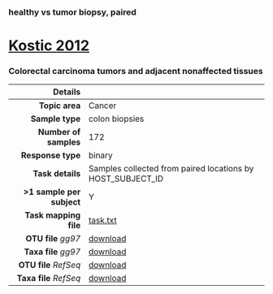 ### healthy vs tumor biopsy, paired
# [Kostic 2012]( ../docs/kostic.html )
### Colorectal carcinoma tumors and adjacent nonaffected tissues

| Details                   |                                                           |
| ------------------------: |-----------------------------------------------------------|
| **Topic area**                | Cancer                                                |
| **Sample type**               | colon biopsies                                         |
| **Number of samples**         | 172                                         |
| **Response type**             | binary                                           |
| **Task details**              | Samples collected from paired locations by HOST_SUBJECT_ID                                  |
| **>1 sample per subject**     | Y                                        |
| **Task mapping file**         | [task.txt](../datasets/kostic/task.txt)                                 |
| **OTU file** *gg97*           | [download](../datasets/kostic/gg/otutable.txt)                             |
| **Taxa file** *gg97*          | [download](../datasets/kostic/gg/taxatable.txt)                          |
| **OTU file** *RefSeq*         | [download](../datasets/kostic/refseq/otutable.txt)                    |
| **Taxa file** *RefSeq*        | [download](../datasets/kostic/refseq/taxatable.txt)                  |

